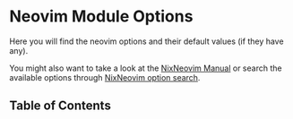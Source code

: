 # Neovim Module Options

Here you will find the neovim options and their default values (if they have
any).

You might also want to take a look at the [NixNeovim
Manual](https://nixneovim.github.io/NixNeovim/options.html) or search the
available options through [NixNeovim option
search](https://nixneovim.github.io/nixneovim-option-search/).

## Table of Contents

<!-- toc -->
